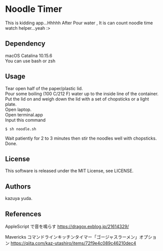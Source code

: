 # Noodle Timer
This is kidding app...Hhhhh
After Pour water , It is can count noodle time watch helper...yeah :>  

## Dependency  
macOS Catalina 10.15.6  
You can use bash or zsh  

## Usage

Tear open half of the paper/plastic lid.  
Pour some boiling (100 C/212 F) water up to the inside line of the container.  
Put the lid on and weigh down the lid with a set of chopsticks or a light plate.  
Open laptop.  
Open terminal.app  
Input this command  

```
$ sh noodle.sh
```
 
Wait patiently for 2 to 3 minutes then stir the noodles well with chopsticks.  
Done.  

## License
This software is released under the MIT License, see LICENSE.  

## Authors
kazuya yuda.  

## References

AppleScript で音を鳴らす
https://dragox.exblog.jp/21614329/


Mavericks コマンドラインキッチンタイマー「ゴージャスラーメン」オプション
https://qiita.com/kaz-utashiro/items/72f9e4c089c46210dec4

